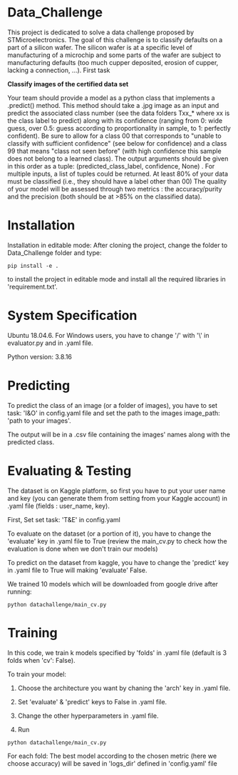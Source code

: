 # Data_Challenge
This project is dedicated to solve a data challenge proposed by STMicroelectronics.
The goal of this challenge is to classify defaults on a part of a silicon wafer. The silicon wafer is at a specific level of manufacturing of a microchip and some parts of the wafer are subject to manufacturing defaults (too much cupper deposited, erosion of cupper, lacking a connection, ...).
First task

**Classify images of the certified data set**

Your team should provide a model as a python class that implements a  .predict()  method. This method should take a .jpg image as an input and predict the associated class number (see the data folders Txx_* where xx is the class label to predict) along with its confidence (ranging from 0: wide guess, over 0.5: guess according to proportionality in sample, to 1: perfectly confident). Be sure to allow for a class 00 that corresponds to "unable to classify with sufficient confidence" (see below for confidence) and a class 99 that means "class not seen before" (with high confidence this sample does not belong to a learned class). The output arguments should be given in this order as a tuple: (predicted_class_label, confidence, None)  .
For multiple inputs, a list of tuples could be returned.
At least 80% of your data must be classified (i.e., they should have a label other than 00)
The quality of your model will be assessed through two metrics : the accuracy/purity and the precision (both should be at >85% on the classified data).

# Installation
Installation in editable mode:
After cloning the project, change the folder to Data_Challenge folder and type: 

```shell
pip install -e .
```

 to install the project in editable mode and install all the required libraries in 'requirement.txt'.

# System Specification
Ubuntu 18.04.6. For Windows users, you have to change '/' with '\\' in evaluator.py and in .yaml file.

Python version: 3.8.16

# Predicting

To predict the class of an image (or a folder of images), you have to set task: 'I&O' in config.yaml file and set the path to the images image_path: 'path to your images'. 

The output will be in a .csv file containing the images' names along with the predicted class.


# Evaluating & Testing

The dataset is on Kaggle platform, so first you have to put your user name and key (you can generate them from setting from your Kaggle account) in .yaml file (fields : user_name, key).

First, Set set task: 'T&E' in config.yaml 

To evaluate on the dataset (or a portion of it), you have to change the 'evaluate' key in .yaml file to True (review the main_cv.py to check how the evaluation is done when we don't train our models)

To predict on the dataset from kaggle, you have to change the 'predict' key in .yaml file to True will making 'evaluate' False.

We trained 10 models which will be downloaded from google drive after running:
```shell
python datachallenge/main_cv.py
```

# Training

In this code, we train k models specified by 'folds' in .yaml file (default is 3 folds when 'cv': False).

To train your model: 

1. Choose the architecture you want by chaning the 'arch' key in .yaml file.

2. Set 'evaluate' & 'predict' keys to False in .yaml file. 

3. Change the other hyperparameters in .yaml file.

4. Run 
```shell
python datachallenge/main_cv.py
```

For each fold:
The best model according to the chosen metric (here we choose accuracy) will be saved in 'logs_dir' defined in 'config.yaml' file 
